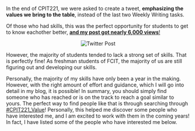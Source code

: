 
In the end of CPIT221, we were asked to create a tweet, **emphasizing the values we bring to the table**, instead of the last two Weekly Writing tasks.

Of those who had skills, this was the perfect opportunity for students to get to know eachother better, [**and my post got nearly 6,000 views**!](https://twitter.com/Ryan_Samman_/status/1329048742553661441)

<center>

![Twitter Post](https://i.imgur.com/glZ3UWs.png)

</center>

However, the majority of students tended to lack a strong set of skills. That is perfectly fine! As freshman students of FCIT, the majority of us are still figuring out and developing our skills. 

Personally, the majority of my skills have only been a year in the making. However, with the right amount of effort and guidance, which I will go into detail in my blog, it is possible! In summary, you should simply find someone who has reached or is on the track to reach a goal similar to yours. The perfect way to find people like that is through searching through [#CPIT221_Value](https://twitter.com/search?q=%23cpit221_value)!
Personally, this helped me discover some people who have interested me, and I am excited to work with them in the coming years! In fact, I have listed some of the people who have interested me below.